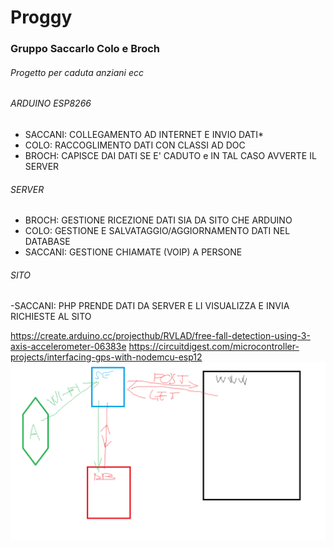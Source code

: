 # Proggy

### Gruppo Saccarlo Colo e Broch

###### Progetto per caduta anziani ecc

###### ARDUINO ESP8266
  - SACCANI: COLLEGAMENTO AD INTERNET E INVIO DATI*
  - COLO: RACCOGLIMENTO DATI CON CLASSI AD DOC
  - BROCH: CAPISCE DAI DATI SE E' CADUTO e IN TAL CASO AVVERTE IL SERVER

###### SERVER
  - BROCH: GESTIONE RICEZIONE DATI SIA DA SITO CHE ARDUINO
  - COLO: GESTIONE E SALVATAGGIO/AGGIORNAMENTO DATI NEL DATABASE
  - SACCANI: GESTIONE CHIAMATE (VOIP) A PERSONE 

###### SITO
  -SACCANI: PHP PRENDE DATI DA SERVER E LI VISUALIZZA E INVIA RICHIESTE AL SITO 



https://create.arduino.cc/projecthub/RVLAD/free-fall-detection-using-3-axis-accelerometer-06383e
https://circuitdigest.com/microcontroller-projects/interfacing-gps-with-nodemcu-esp12
![Schema](/Schema.png)
